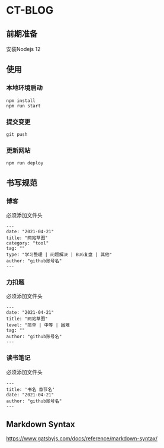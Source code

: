 CT-BLOG
=======

## 前期准备

安装Nodejs 12

## 使用

### 本地环境启动
```shell script
npm install
npm run start
```
### 提交变更
```shell script
git push
```

### 更新网站
```shell script
npm run deploy
```

## 书写规范

### 博客
必须添加文件头
```shell script
---
date: "2021-04-21"
title: "网站草图"
category: "tool"
tag: ""
type: "学习整理 | 问题解决 | BUG复盘 | 其他"
author: "github账号名"
---
```

### 力扣题
必须添加文件头
```shell script
---
date: "2021-04-21"
title: "网站草图"
level: "简单 | 中等 | 困难
tag: ""
author: "github账号名"
---
```

### 读书笔记
必须添加文件头
```shell script
---
title: '书名 章节名'
date: "2021-04-21"
author: "github账号名"
---
```

## Markdown Syntax
https://www.gatsbyjs.com/docs/reference/markdown-syntax/
